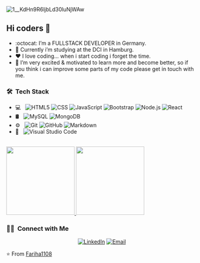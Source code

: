 ![1__KdHn9R6ljbLd30luNjWAw](https://user-images.githubusercontent.com/82584301/155906776-5f403bf3-21bb-4d4f-912a-b38d0de7bee7.jpeg)

<h2>Hi coders 👋</h2>

- :octocat: I’m a FULLSTACK DEVELOPER in Germany.
- 🔭 Currently i’m studying at the DCI in Hamburg.
- :heart: I love coding... when i start coding i forget the time. 
- 👯 I’m very excited & motivated to learn more and become better, so if you think i can improve some parts of my code please get in touch with me.

<h3> 🛠 &nbsp;Tech Stack</h3>

- 💻 &nbsp;
  ![HTML5](https://img.shields.io/badge/-HTML5-333333?style=flat&logo=HTML5)
  ![CSS](https://img.shields.io/badge/-CSS-333333?style=flat&logo=CSS3&logoColor=1572B6)
  ![JavaScript](https://img.shields.io/badge/-JavaScript-333333?style=flat&logo=javascript)
  ![Bootstrap](https://img.shields.io/badge/-Bootstrap-333333?style=flat&logo=bootstrap&logoColor=563D7C)
  ![Node.js](https://img.shields.io/badge/-Node.js-333333?style=flat&logo=node.js)
  ![React](https://img.shields.io/badge/-React-333333?style=flat&logo=react)
- 🛢 &nbsp;
  ![MySQL](https://img.shields.io/badge/-MySQL-333333?style=flat&logo=mysql)
  ![MongoDB](https://img.shields.io/badge/-MongoDB-333333?style=flat&logo=mongodb)
- ⚙️ &nbsp;
  ![Git](https://img.shields.io/badge/-Git-333333?style=flat&logo=git)
  ![GitHub](https://img.shields.io/badge/-GitHub-333333?style=flat&logo=github)
  ![Markdown](https://img.shields.io/badge/-Markdown-333333?style=flat&logo=markdown)
- 🔧 &nbsp;
  ![Visual Studio Code](https://img.shields.io/badge/-Visual%20Studio%20Code-333333?style=flat&logo=visual-studio-code&logoColor=007ACC)

<br/>

<a href="https://github.com/Fariha1108">
  <img height="180em" src="https://github-readme-stats.vercel.app/api?username=Fariha1108&theme=buefy&show_icons=true" />
  <img height="180em" src="https://github-readme-stats.vercel.app/api/top-langs/?username=Fariha1108&theme=buefy&layout=compact" />
</a>

<br/>

<h3> 🤝🏻 &nbsp;Connect with Me </h3>

<p align="center">
<a href="https://www.linkedin.com/in/fariha-nezami/"><img alt="LinkedIn" src="https://img.shields.io/badge/LinkedIn-Aditya%20Vikram%20Singh-blue?style=flat-square&logo=linkedin"></a>
<a href="mailto:fariha_1990@outlook.de"><img alt="Email" src="https://img.shields.io/badge/Email-avsingh@umass.edu-blue?style=flat-square&logo=gmail"></a>
</p>

⭐️ From [Fariha1108](https://github.com/Fariha1108)
